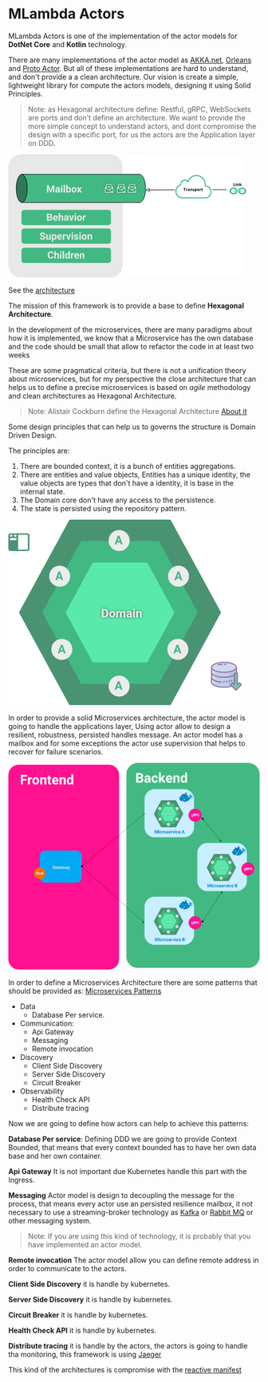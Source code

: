 # MLambda Actors
MLambda Actors is one of the implementation of the actor models for 
**DotNet Core** and **Kotlin** technology.

There are many implementations of the actor model as 
[AKKA.net](https://getakka.net/), [Orleans](https://dotnet.github.io/orleans) and [Proto Actor](http://proto.actor).
But all of these implementations are hard to understand, and don't provide a a clean architecture.
Our vision is create a simple, lightweight library for compute the actors models, designing it
using Solid Principles.

>Note: as Hexagonal architecture define: Restful, gRPC, WebSockets are ports and don't define an architecture. 
>We want to provide the more simple concept to understand actors, and dont compromise the
>design with a specific port, for us the actors are the Application layer on DDD.

![Actor](site/assets/actor.png)

See the [architecture](site/architecture.md)

The mission of this framework is to provide a base to define **Hexagonal Architecture**.

In the development of the microservices, there are many paradigms about how it is implemented,
we know that a Microservice has the own database and the code should be small that allow to 
refactor the code in at least two weeks

These are some pragmatical criteria, but there is not a unification theory about microservices, but
for my perspective the close architecture that can helps us to define a precise microservices is based
on *agile* methodology and clean architectures as Hexagonal Architecture.


> Note: Alistair Cockburn define the Hexagonal Architecture [About it](https://alistair.cockburn.us/hexagonal-architecture/)


Some design principles that can help us to governs the structure is Domain Driven Design.

The principles are:

1. There are bounded context, it is a bunch of entities aggregations.
2. There are entities and value objects, Entities has a unique identity, the value objects are
types that don't have a identity, it is base in the internal state.
3. The Domain core don't have any access to the persistence.
4. The state is persisted using the repository pattern.

 
![Hexagonal](site/assets/hexagonal.png)

In order to provide a solid Microservices architecture, the actor model is going to handle the applications layer,
Using actor allow to design a resilient, robustness, persisted handles message. An actor model 
has a mailbox and for some exceptions the actor
use supervision that helps to recover for failure scenarios. 


![Deployment](site/assets/deployment.png)

In order to define a Microservices Architecture there are some patterns that should be provided as:
[Microservices Patterns](https://microservices.io/patterns/microservices.html)

- Data
    - Database Per service. 
- Communication:
    - Api Gateway
    - Messaging 
    - Remote invocation
- Discovery
    - Client Side Discovery
    - Server Side Discovery
    - Circuit Breaker
- Observability 
    - Health Check API
    - Distribute tracing

Now we are going to define how actors can help to achieve this patterns:

**Database Per service**: Defining DDD we are going to provide Context Bounded, that means that every context bounded
has to have her own data base and her own container.

**Api Gateway** It is not important due Kubernetes handle this part with the Ingress.

**Messaging** Actor model is design to decoupling the message for the process, that means every actor use
an persisted resilience mailbox, it not necessary to use a streaming-broker technology as [Kafka](https://kafka.apache.org/) or
[Rabbit MQ](https://www.rabbitmq.com/)  or other messaging system. 

> Note: If you are using this kind of technology, it is probably that you have implemented an actor model.

**Remote invocation** The actor model allow you can define remote address in order to communicate to the 
actors.

**Client Side Discovery** it is handle by kubernetes.

**Server Side Discovery** it is handle by kubernetes.

**Circuit Breaker** it is handle by kubernetes.

**Health Check API** it is handle by kubernetes.

**Distribute tracing** it is handle by the actors, the actors is going to handle tha monitoring, this
framework is using [Jaeger](https://www.jaegertracing.io/)

This kind of the architectures is compromise with the [reactive manifest](https://www.reactivemanifesto.org/)